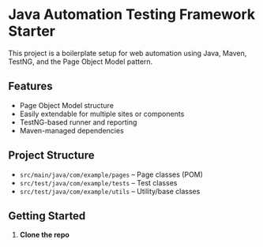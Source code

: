 # Java Automation Testing Framework Starter

This project is a boilerplate setup for web automation using Java, Maven, TestNG, and the Page Object Model pattern.

## Features

- Page Object Model structure
- Easily extendable for multiple sites or components
- TestNG-based runner and reporting
- Maven-managed dependencies

## Project Structure

- `src/main/java/com/example/pages` – Page classes (POM)
- `src/test/java/com/example/tests` – Test classes
- `src/test/java/com/example/utils` – Utility/base classes

## Getting Started

1. **Clone the repo**
